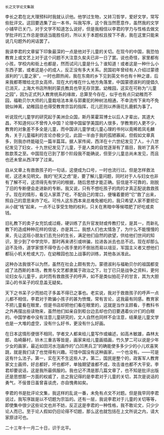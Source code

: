     长之文学论文集跋 

   李长之君在北大理预科时我就认识他。他学过生物，又转习哲学，爱好文学，常写些批评文。这回要选集了出一本书，叫我写序，这个我当然愿意作，虽然我的文学小铺早已关门，对于文学不知道怎么说好，但是我相信以李君的学力与性格去做文学批评的工作总是很适当能胜任的，所以关于本题权且按下不表，我在这里只能来说几句题外的闲话罢了。

   我读李君的文章留下印象最深的一点是他对于儿童的关切。在现今的中国，我恐怕教育上或文艺上对于这个问题不大注意久矣夫已非一日了罢。说也奇怪，家里都有小孩，学校内和街上也都是，然而试问儿童是什么？谁知道！或者这是一种什么小东西子罢，或者这是小的成人，反正没有多大关系。民国初年曾经有人介绍过蒙德淑利的“儿童之家”，一时也颇热闹，我在东南的乡下见到英文书也有十种之谱，后来我都寄赠给北京女高师，现在大约堆在什么地方角落里，中国蒙德淑利的提倡久已消灭，上海大书店所制的蒙氏教具也早无存货罢。幼稚园，这实在可称为“儿童之园”，因为正式列入教育统系的缘故，总算至今存在，似乎也有点只幼稚而不园，福勒贝尔大师的儿童栽培法本来与郭橐驼的种树法相通，不幸流传下来均不免貌似神离，幼稚园总也得受教育宗旨的指挥，花儿匠则以养唐花扎鹿鹤为事了。

   听说现代儿童学的研究起于美洲合众国，斯丹莱霍耳博士以后人才辈出，其道大昌，不知道何以不曾传入中国？论理中国留学美国的人很多，学教育的人更不少，教育的对象差不多全是儿童，而中国讲儿童学或儿童心理的书何以竟稀若凤毛麟角，关于儿童福利的言论亦极少见，此固一半由于我的孤陋寡闻，但假如文章真多，则我亦终能碰见一篇半篇耳。据人家传闻，西洋在十六世纪发见了人，十八世纪发见了妇女，十九世纪发见了儿童，于是人类的自觉逐渐有了眉目，我听了真不胜歆羡之至。中国现在已到了那个阶段我不能确说，但至少儿童总尚未发见，而且也还未曾从西洋学了过来。

   自从文章上有救救孩子的一句话，这便成为口号，一时也流行过。但是怎样救法呢，这还未见明文。我的“杞天之虑”是，要了解儿童问题，同时对于人与妇女也非有了解不可，这须得先有学问的根据，随后思想才能正确。狂信是不可靠的，刚脱了旧的专断便会走进新的专断。我又说，只有不想吃孩子的肉的才真正配说救救孩子。现在的情形，看见人家蒸了吃，不配自己的胃口，便嚷着要把“它”救了出来，照自己的意思来炸了吃。可怜人这东西本来总难免被吃的，我只希望人家不要把它从小就“栈”起来，一点不让享受生物的权利，只关在黑暗中等候喂肥了好吃或卖钱。

   旧礼教下的卖子女充饥或过瘾，硬训练了去升官发财或传教打仗，是其一，而新礼教下的造成种种花样的信徒，亦是其二。我想人们也太情急了，为什么不能慢慢的来，先让这班小朋友们去充分的生长，满足他们自然的欲望，供给他们世间的知识，至少到了中学完毕，那时再来诱引或哄骗，拉进各派去也总不迟。现在却那么迫不及待，道学家恨不得夺去小孩手里的不倒翁而易以俎豆，军国主义者又想他们都玩小机关枪或大刀，在幼稚园也加上战事的训练，其他各派准此。

   这种办法我很不以为然，虽然在社会上颇有势力。蒙德淑利与福勒贝尔的祖国都变成了法西斯的本场，教育与文艺都隶属于政治之下，壮丁已只是战争之资料，更何论妇女与儿童乎，此时而有救救孩子的呼声，如不是类似拍花子的甘言，其为大胆深心的书呆子的叹息盖无疑矣。

   天下之书呆子少而拍花子多盖不得已之事也。老实说，我对于救救孩子的呼声一点儿都不相信，李君对于欺骗小孩子的甚为愤慨，常有言论，这我最有同感。教育家不把儿童看在眼里，但是书店却把他们看在眼里的，这就是当作主顾看，于教科书之外再摆出些读物来，虽然他们如亲自到柜台边去却也仍旧要遇着伙计们的白眼的。中国学者中没有注意儿童研究的，文人自然也同样不会注意，结果是儿童文学也是一大堆的虚空，没有什么好书，更没有什么好画。

   在日本这情形便很不相同，学者文人都来给儿童写作或编述，如高木敏雄，森林太郎，岛崎藤村，铃木三重吉等皆是，画家来给儿童画插画，竹久梦二可以说是少年少女的画家，最近如田河水泡画作的“凸凹黑兵卫”的确能使多多少少的小儿欢喜笑跳，就是我们读了也觉得有兴趣。可惜中国没有这种画家，一个也没有。——可是这有什么法子。第一，实在天不生这些人才。第二，国民是整个的，政客军人教育家文士画师，好总都好，坏也都坏，单独期望谁都不成，攻击谁也都不大平安。李君却要说话，这是我所最佩服的。我也记不清是那几篇文章了，也不知是批评出版还是思想那一方面的权威了，总之我记得的是李君对于儿童的关切，其次是说话的勇气，不佞昔日虽曾喜谈虎，亦自愧弗如矣。

   李君的书是批评论文集，我这样的乱说一番，未免有点文不对题。但是我早同李君说过，我写序跋是以不切题为宗旨的。还有一层，我说李君对于儿童的关切等等，即使集中很少这些论文也并不妨，反正这是李君的一种性格，我不敢论文，只少少论人而已。至于论人假如仍旧论得不切题，那么这也就包括在上文所说之内，请大家原谅可也。

   二十三年十一月二十日，识于北平。

